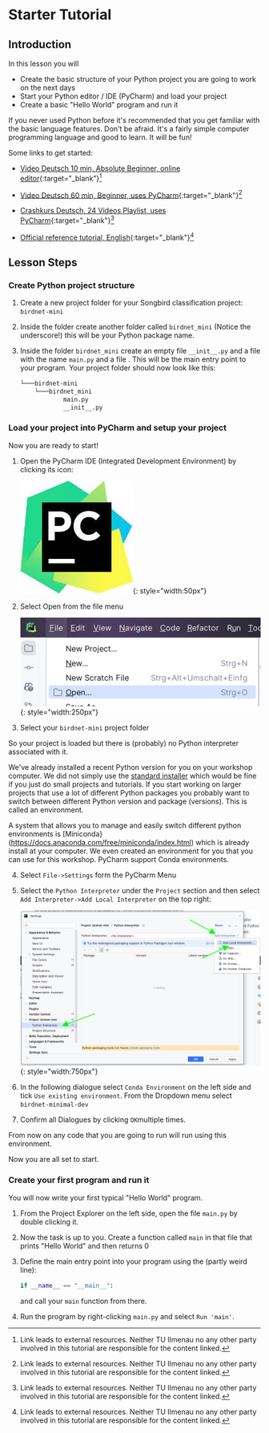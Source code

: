 # Starter Tutorial

## Introduction 

In this lesson you will 

* Create the basic structure of your Python project you are going to work on the next days
* Start your Python editor / IDE (PyCharm) and load your project
* Create a basic "Hello World" program and run it


If you never used Python before it's recommended that you get familiar with the basic language features. Don't be afraid. It's a fairly simple computer programming language and good to learn. It will be fun!

Some links to get started:

* [Video Deutsch 10 min, Absolute Beginner, online editor](https://www.youtube.com/watch?v=9mmVa6O-hzQ){:target="_blank"}[^1]

* [Video Deutsch 60 min, Beginner, uses PyCharm](https://www.youtube.com/watch?v=362fjQdpFlc){:target="_blank"}[^1]

* [Crashkurs Deutsch, 24 Videos Playlist, uses PyCharm](https://www.youtube.com/watch?v=oxXAb8IikHM&list=PL_pqkvxZ6ho3u8PJAsUU-rOAQ74D0TqZB){:target="_blank"}[^1]

* [Official reference tutorial, English](https://docs.python.org/3.11/tutorial/index.html){:target="_blank"}[^1]


[^1]: Link leads to external resources. Neither TU Ilmenau no any other party involved in this tutorial are responsible for the content linked. 

## Lesson Steps

### Create Python project structure

1. Create a new project folder for your Songbird classification project: `birdnet-mini`
2. Inside the folder create another folder called `birdnet_mini` (Notice the underscore!) this will be your Python package name.
3. Inside the folder `birdnet_mini` create an empty file `__init__.py` and a file with the name `main.py` and a file . This will be the main entry point to your program. Your project folder should now look like this:

    ```
    └───birdnet-mini
        └───birdnet_mini
                main.py
                __init__.py
    ```

### Load your project into PyCharm and setup your project

Now you are ready to start!

1. Open the PyCharm IDE (Integrated Development Environment) by clicking its icon:

    ![PyCharm Icon](pictures/pycharm_symbol.png){: style="width:50px"}

2. Select Open from the file menu

    ![PyCharm Icon](pictures/pycharm_open.png){: style="width:250px"}

3. Select your `birdnet-mini` project folder

So your project is loaded but there is (probably) no Python interpreter associated with it. 

We've already installed a recent Python version for you on your workshop computer. We did not simply use the [standard installer](https://www.python.org/downloads/) which would be fine if you just do small projects and tutorials. If you start working on larger projects that use a lot of different Python packages you probably want to switch between different Python version and package (versions). This is called an environment. 

A system that allows you to manage and easily switch different python environments is [Miniconda}(https://docs.anaconda.com/free/miniconda/index.html) which is already install at your computer. We even created an environment for you that you can use for this workshop. PyCharm support Conda environments. 

4. Select `File->Settings` form the PyCharm Menu

5. Select the `Python Interpreter` under the `Project` section and then select `Add Interpreter->Add Local Interpreter` on the top right:

    ![PyCharm Icon](pictures/pycharm_interpreter.png){: style="width:750px"}

6. In the following dialogue select `Conda Environment` on the left side and tick `Use existing environment`. From the Dropdown menu select `birdnet-minimal-dev`

7. Confirm all Dialogues by clicking `OK`multiple times. 

From now on any code that you are going to run will run using this environment.

Now you are all set to start.

### Create your first program and run it

You will now write your first typical "Hello World" program. 


1. From the Project Explorer on the left side, open the file `main.py` by double clicking it. 

2. Now the task is up to you. Create a function called `main` in that file that prints "Hello World" and then returns 0

3. Define the main entry point into your program using the (partly weird line):

    ```python
    if __name__ == "__main__":
    ```

    and call your `main` function from there. 

4. Run the program by right-clicking `main.py` and select `Run 'main'`.

